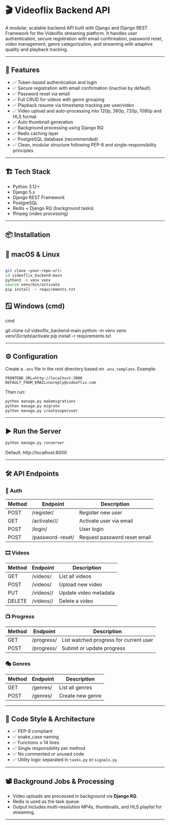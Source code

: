 
# 🎬 Videoflix Backend API

A modular, scalable backend API built with Django and Django REST Framework for the Videoflix streaming platform. It handles user authentication, secure registration with email confirmation, password reset, video management, genre categorization, and streaming with adaptive quality and playback tracking.

---

## 🚀 Features

- ✅ Token-based authentication and login
- ✅ Secure registration with email confirmation (inactive by default)
- ✅ Password reset via email
- ✅ Full CRUD for videos with genre grouping
- ✅ Playback resume via timestamp tracking per user/video
- ✅ Video upload and auto-processing into 120p, 360p, 720p, 1080p and HLS format
- ✅ Auto thumbnail generation
- ✅ Background processing using Django RQ
- ✅ Redis caching layer
- ✅ PostgreSQL database (recommended)
- ✅ Clean, modular structure following PEP-8 and single-responsibility principles

---

## 🏗️ Tech Stack

- Python 3.12+
- Django 5.x
- Django REST Framework
- PostgreSQL
- Redis + Django RQ (background tasks)
- ffmpeg (video processing)

---

## 📦 Installation

## 🐧 macOS & Linux
```bash

git clone <your-repo-url>
cd videoflix_backend-main
python3 -m venv venv
source venv/bin/activate
pip install -r requirements.txt
```
## 🪟 Windows (cmd)
cmd

git clone <your-repo-url>
cd videoflix_backend-main
python -m venv venv
venv\Scripts\activate
pip install -r requirements.txt

---

## ⚙️ Configuration

Create a `.env` file in the root directory based on `.env.template`. Example:

```env
FRONTEND_URL=http://localhost:3000
DEFAULT_FROM_EMAIL=noreply@videoflix.com
```

Then run:

```bash
python manage.py makemigrations
python manage.py migrate
python manage.py createsuperuser
```

---

## ▶️ Run the Server

```bash
python manage.py runserver
```

Default: http://localhost:8000

---

## 🛠️ API Endpoints

### 🔐 Auth
| Method | Endpoint         | Description                    |
|--------|------------------|--------------------------------|
| POST   | /register/       | Register new user              |
| GET    | /activate/<uid>/<token>/ | Activate user via email  |
| POST   | /login/          | User login                     |
| POST   | /password-reset/ | Request password reset email   |

### 🎞️ Videos
| Method | Endpoint         | Description                       |
|--------|------------------|-----------------------------------|
| GET    | /videos/         | List all videos                   |
| POST   | /videos/         | Upload new video                  |
| PUT    | /videos/<id>/    | Update video metadata             |
| DELETE | /videos/<id>/    | Delete a video                    |

### 📺 Progress
| Method | Endpoint               | Description                             |
|--------|------------------------|-----------------------------------------|
| GET    | /progress/             | List watched progress for current user  |
| POST   | /progress/             | Submit or update progress               |

### 🎭 Genres
| Method | Endpoint       | Description             |
|--------|----------------|-------------------------|
| GET    | /genres/       | List all genres         |
| POST   | /genres/       | Create new genre        |

---

## 🧼 Code Style & Architecture

- ✅ PEP-8 compliant
- ✅ snake_case naming
- ✅ Functions ≤ 14 lines
- ✅ Single responsibility per method
- ✅ No commented or unused code
- ✅ Utility logic separated in `tasks.py` or `signals.py`

---

## 📽️ Background Jobs & Processing

- Video uploads are processed in background via **Django RQ**.
- Redis is used as the task queue.
- Output includes multi-resolution MP4s, thumbnails, and HLS playlist for streaming.

---